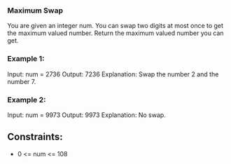 ### Maximum Swap

You are given an integer num. You can swap two digits at most once to get the maximum valued number.
Return the maximum valued number you can get.

### Example 1:

Input: num = 2736
Output: 7236
Explanation: Swap the number 2 and the number 7.

### Example 2:

Input: num = 9973
Output: 9973
Explanation: No swap.

 
## Constraints:

   -  0 <= num <= 108
